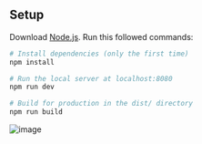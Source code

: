 ## Setup
Download [Node.js](https://nodejs.org/en/download/).
Run this followed commands:

``` bash
# Install dependencies (only the first time)
npm install

# Run the local server at localhost:8080
npm run dev

# Build for production in the dist/ directory
npm run build
```

![image](https://github.com/qbaok62/threejs-galaxy/assets/98417594/efe6f1f0-5941-46ee-8812-1ef2de5f1625)


